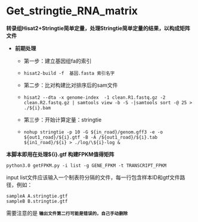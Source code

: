 # Get_stringtie_RNA_matrix
**转录组Hisat2+Stringtie简单定量，处理Stringtie简单定量的结果，以构成矩阵文件**

- **前期处理**
    - 第一步：建立基因组fa的索引
    - ```hisat2-build -f  基因.fasta 索引名字```

    - 第二步：比对构建比对排序后的sam文件
    - ```hisat2 --dta -x genome-index  -1 clean.R1.fastq.gz -2 clean.R2.fastq.gz | samtools view -b -S -|samtools sort -@ 25 > ./${i}.bam```
    - 第三步：开始计算定量：stringtie
    - ```nohup stringtie -p 10 -G ${in_road}/genom.gff3 -e -o ${out1_road}/${i}.gtf -B -A /${out1_road}/${i}.tab ${in1_road}/${i} > ./log/\${i}-log & ```

**本脚本即用在处理${i}.gtf 构建FPKM值得矩阵**

```
python3.0 getFPKM.py -i list -g GENE_FPKM -t TRANSCRIPT_FPKM
```
input list文件应该输入一个制表符分隔的文件，每一行包含样本ID和gtf文件路径，例如：
```
sampleA A.stringtie.gtf
sampleB B.stringtie.gtf
```

需要注意的是
**``输出文件第二行可能是错误的，自己手动删除``**
